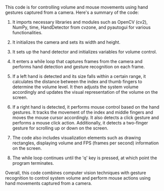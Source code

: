 
This code is for controlling volume and mouse movements using hand gestures captured from a camera. Here's a summary of the code:

1. It imports necessary libraries and modules such as OpenCV (cv2), NumPy, time, HandDetector from cvzone, and pyautogui for various functionalities.

2. It initializes the camera and sets its width and height.

3. It sets up the hand detector and initializes variables for volume control.

4. It enters a while loop that captures frames from the camera and performs hand detection and gesture recognition on each frame.

5. If a left hand is detected and its size falls within a certain range, it calculates the distance between the index and thumb fingers to determine the volume level. It then adjusts the system volume accordingly and updates the visual representation of the volume on the screen.

6. If a right hand is detected, it performs mouse control based on the hand gestures. It tracks the movement of the index and middle fingers and moves the mouse cursor accordingly. It also detects a click gesture and performs a mouse click action. Additionally, it detects a two-finger gesture for scrolling up or down on the screen.

7. The code also includes visualization elements such as drawing rectangles, displaying volume and FPS (frames per second) information on the screen.

8. The while loop continues until the 'q' key is pressed, at which point the program terminates.

Overall, this code combines computer vision techniques with gesture recognition to control system volume and perform mouse actions using hand movements captured from a camera.
